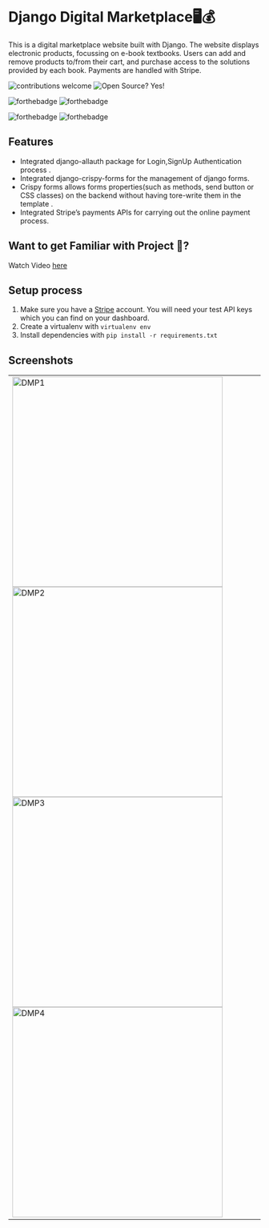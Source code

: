 # Django Digital Marketplace:desktop_computer::moneybag:

This is a digital marketplace website built with Django. The website displays electronic products, focussing on e-book textbooks. Users can add and remove products to/from their cart, and purchase access to the solutions provided by each book. Payments are handled with Stripe.

![contributions welcome](https://img.shields.io/badge/contributions-welcome-brightgreen.svg?style=flat)   ![Open Source? Yes!](https://badgen.net/badge/Open%20Source%20%3F/Yes%21/blue?icon=github)


 ![forthebadge](https://forthebadge.com/images/badges/made-with-javascript.svg) ![forthebadge](https://forthebadge.com/images/badges/made-with-python.svg)
 
 
  ![forthebadge](https://forthebadge.com/images/badges/built-with-love.svg) ![forthebadge](https://forthebadge.com/images/badges/for-you.svg)
## Features
* Integrated django-allauth package for Login,SignUp Authentication process .
* Integrated django-crispy-forms for the management of django forms.
* Crispy forms allows forms properties(such as methods, send button or CSS classes) on the backend without having tore-write them in the template .
* Integrated Stripe’s payments APIs for carrying out the online payment process.

## Want to get Familiar with Project 🤗?
Watch Video [here](https://drive.google.com/file/d/1wX_psXKFKs6ZTNiALivflGuWXnNVQUsc/view?usp=sharing)


## Setup process

1. Make sure you have a [Stripe](https://stripe.com/) account. You will need your test API keys which you can find on your dashboard.
2. Create a virtualenv with `virtualenv env`
3. Install dependencies with `pip install -r requirements.txt`

## Screenshots
<table>
 <tr>
  <td>
   <img width="420" alt="DMP1" src="https://user-images.githubusercontent.com/52202163/119264480-06ccb400-bc01-11eb-955b-37430edf8c30.png">
   <img width="420" alt="DMP2" src="https://user-images.githubusercontent.com/52202163/119265113-3381cb00-bc03-11eb-9585-cab1384111e5.png">
   <img width="420" alt="DMP3" src="https://user-images.githubusercontent.com/52202163/119264490-0d5b2b80-bc01-11eb-9044-db0834b529a2.png">
   <img width="420" alt="DMP4" src="https://user-images.githubusercontent.com/52202163/119264491-0df3c200-bc01-11eb-865e-6964615ca7c0.png">
   <td/>
  <tr/>
 </table>


